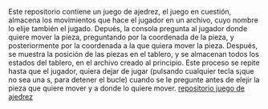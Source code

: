 Este repositorio contiene un juego de ajedrez, el juego en cuestión, almacena los movimientos que hace el jugador en un archivo, cuyo nombre lo elije también el jugado. Depués, la consola pregunta al jugador donde quiere
 mover la pieza, preguntando por la coordenada de la pieza, y posteriormente por la coordenada a la que quiera mover la pieza. Después, se muestra la posición de las piezas en el tablero, y se almacenan todos los estados
del tablero, en el archivo creado al principio. Este proceso se repite hasta que el jugador, quiera dejar de jugar (pulsando cualquier tecla s¡que no sea una s, para detener el bucle) cuando se le pregunte antes de elejir
la pieza que quiere mover y a donde lo quiere mover.
[repositorio juego de ajedrez](https://github.com/Valdi183/Chess_game)
